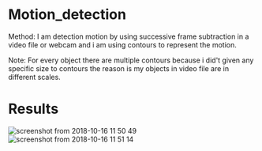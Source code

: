 # Motion_detection

Method:
     I am detection motion by using successive frame subtraction in a video file or webcam and i am using contours to represent the motion.

Note: 
        For every object there are multiple contours because i did't given any specific size to contours the reason is my objects in video file are in different scales.
# Results
![screenshot from 2018-10-16 11 50 49](https://user-images.githubusercontent.com/40050770/46996858-a79a8f00-d13b-11e8-8966-f138465a0632.png)
![screenshot from 2018-10-16 11 51 14](https://user-images.githubusercontent.com/40050770/46997285-f268d680-d13c-11e8-8030-ba9aabed57ff.png)
